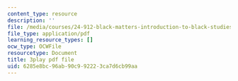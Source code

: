 ```yaml
---
content_type: resource
description: ''
file: /media/courses/24-912-black-matters-introduction-to-black-studies-spring-2017/6285e8bc96ab90c992223ca7d6cb99aa_CvT9dMwuHhQ.pdf
file_type: application/pdf
learning_resource_types: []
ocw_type: OCWFile
resourcetype: Document
title: 3play pdf file
uid: 6285e8bc-96ab-90c9-9222-3ca7d6cb99aa
---
```


